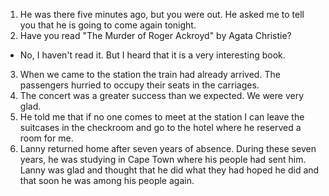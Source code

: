 1. He was there five minutes ago, but you were out. He asked me to tell you that he is going to come again tonight.
2. Have you read "The Murder of Roger Ackroyd" by Agata Christie?
 - No, I haven't read it. But I heard that it is a very interesting book.
3. When we came to the station the train had already arrived. The passengers hurried to occupy their seats in the carriages.
4. The concert was a greater success than we expected. We were very glad.
5. He told me that if no one comes to meet at the station I can leave the suitcases in the checkroom and go to the hotel where he reserved a room for me.
6. Lanny returned home after seven years of absence. During these seven years, he was studying in Cape Town where his people had sent him.
Lanny was glad and thought that he did what they had hoped he did and that soon he was among his people again.